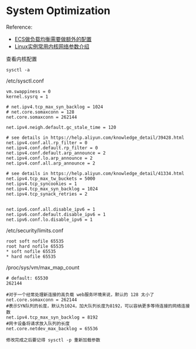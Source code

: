 # System Optimization

Reference:
- [ECS做负载均衡需要做额外的配置](https://help.aliyun.com/knowledge_detail/39428.html)
- [Linux实例常用内核网络参数介绍](https://help.aliyun.com/knowledge_detail/41334.html)

查看内核配置
```
sysctl -a
```

/etc/sysctl.conf
```
vm.swappiness = 0
kernel.sysrq = 1

# net.ipv4.tcp_max_syn_backlog = 1024
# net.core.somaxconn = 128
net.core.somaxconn = 262144

net.ipv4.neigh.default.gc_stale_time = 120

# see details in https://help.aliyun.com/knowledge_detail/39428.html
net.ipv4.conf.all.rp_filter = 0
net.ipv4.conf.default.rp_filter = 0
net.ipv4.conf.default.arp_announce = 2
net.ipv4.conf.lo.arp_announce = 2
net.ipv4.conf.all.arp_announce = 2

# see details in https://help.aliyun.com/knowledge_detail/41334.html
net.ipv4.tcp_max_tw_buckets = 5000
net.ipv4.tcp_syncookies = 1
net.ipv4.tcp_max_syn_backlog = 1024
net.ipv4.tcp_synack_retries = 2


net.ipv6.conf.all.disable_ipv6 = 1
net.ipv6.conf.default.disable_ipv6 = 1
net.ipv6.conf.lo.disable_ipv6 = 1
```

/etc/security/limits.conf
```
root soft nofile 65535
root hard nofile 65535
* soft nofile 65535
* hard nofile 65535
```

/proc/sys/vm/max_map_count
```
# default: 65530
262144
```




```
#对于一个经常处理新连接的高负载 web服务环境来说，默认的 128 太小了
net.core.somaxconn = 262144
​#表示SYN队列的长度，默认为1024，加大队列长度为8192，可以容纳更多等待连接的网络连接数
net.ipv4.tcp_max_syn_backlog = 8192
#网卡设备将请求放入队列的长度
net.core.netdev_max_backlog = 65536

修改完成之后要记得 sysctl -p 重新加载参数
```

